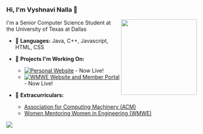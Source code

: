 ### Hi, I'm Vyshnavi Nalla 👋
<img align='right' src='https://user-images.githubusercontent.com/5713670/87202985-820dcb80-c2b6-11ea-9f56-7ec461c497c3.gif' width='200"'>

I'm a Senior Computer Science Student at the University of Texas at Dallas

- 🧠 **Languages:** Java, C++, Javascript, HTML, CSS
- 💪 **Projects I'm Working On:**

  - [![Personal Website](https://img.shields.io/badge/Personal_Website-ff69b4)](https://github.com/vaishunall/vaishunall.github.io) - Now Live!
  - [![WMWE Website and Member Portal](https://img.shields.io/badge/WMWE_Website_and_Member_Portal-02AEEF)](https://github.com/wmwe/wmwe-website) - Now Live!
- 🍚 **Extracurriculars:**
  - [Association for Computing Machinery (ACM)](https://acmutd.co/)
  - [Women Mentoring Women in Engineering (WMWE)](https://www.linkedin.com/in/wmweatutd/)


![](https://komarev.com/ghpvc/?username=vaishunall&color=green)
